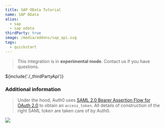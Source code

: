 ```yaml
---
title: SAP OData Tutorial
name: SAP OData
alias:
  - sap
  - sap odata
thirdParty: true
image: /media/addons/sap_api.svg
tags:
  - quickstart
---
```

> This integration is in __experimental mode__. Contact us if you have questions.

${include('./_thirdPartyApi')}

### Additional information

> Under the hood, Auth0 uses [SAML 2.0 Bearer Assertion Flow for OAuth 2.0](http://help.sap.com/saphelp_nw74/helpdata/en/12/41087770d9441682e3e02958997846/content.htm) to obtain an `access_token`. All details of construction of the right SAML token are taken care of by Auth0.

![](https://docs.google.com/drawings/d/1cG4mJy742ZW1ixcMdh3XZmRPxRJldt5pax5ktfb6Ff4/pub?w=744&amp;h=425)
